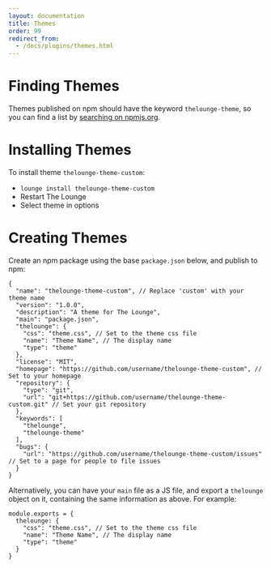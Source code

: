 ```yaml
---
layout: documentation
title: Themes
order: 99
redirect_from:
  - /docs/plugins/themes.html
---
```


# Finding Themes

Themes published on npm should have the keyword `thelounge-theme`, so you can
find a list by
[searching on npmjs.org](https://www.npmjs.com/search?q=keywords%3Athelounge-theme).

# Installing Themes

To install theme `thelounge-theme-custom`:

* `lounge install thelounge-theme-custom`
* Restart The Lounge
* Select theme in options

# Creating Themes

Create an npm package using the base `package.json` below, and publish to npm:

```
{
  "name": "thelounge-theme-custom", // Replace 'custom' with your theme name
  "version": "1.0.0",
  "description": "A theme for The Lounge",
  "main": "package.json",
  "thelounge": {
    "css": "theme.css", // Set to the theme css file
    "name": "Theme Name", // The display name
    "type": "theme"
  },
  "license": "MIT",
  "homepage": "https://github.com/username/thelounge-theme-custom", // Set to your homepage
  "repository": {
    "type": "git",
    "url": "git+https://github.com/username/thelounge-theme-custom.git" // Set your git repository
  },
  "keywords": [
    "thelounge",
    "thelounge-theme"
  ],
  "bugs": {
    "url": "https://github.com/username/thelounge-theme-custom/issues" // Set to a page for people to file issues
  }
}
```

Alternatively, you can have your `main` file as a JS file, and export a
`thelounge` object on it, containing the same information as above. For example:

```
module.exports = {
  thelounge: {
    "css": "theme.css", // Set to the theme css file
    "name": "Theme Name", // The display name
    "type": "theme"
  }
}
```

